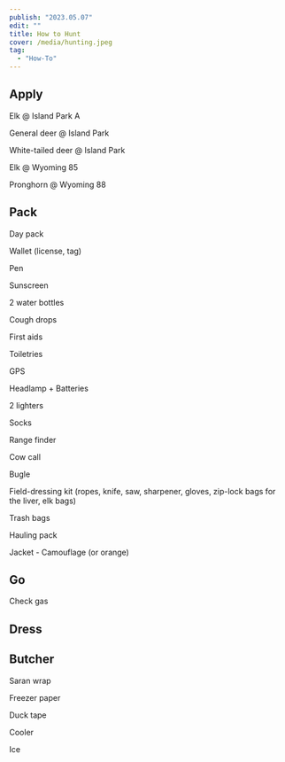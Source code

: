 ```yaml
---
publish: "2023.05.07"
edit: ""
title: How to Hunt
cover: /media/hunting.jpeg
tag:
  - "How-To"
---
```


## Apply

Elk @ Island Park A

General deer @ Island Park

White-tailed deer @ Island Park

Elk @ Wyoming 85

Pronghorn @ Wyoming 88

## Pack

Day pack

Wallet (license, tag)

Pen

Sunscreen

2 water bottles

Cough drops

First aids

Toiletries

GPS

Headlamp + Batteries

2 lighters

Socks

Range finder

Cow call

Bugle

Field-dressing kit (ropes, knife, saw, sharpener, gloves, zip-lock bags for the liver, elk bags)

Trash bags

Hauling pack

Jacket - Camouflage (or orange)

## Go

Check gas

## Dress

## Butcher

Saran wrap

Freezer paper

Duck tape

Cooler

Ice
